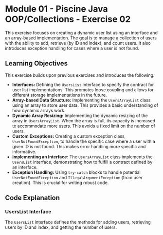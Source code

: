 # Module 01 - Piscine Java OOP/Collections - Exercise 02

This exercise focuses on creating a dynamic user list using an interface and an array-based implementation. The goal is to manage a collection of users with the ability to add, retrieve (by ID and index), and count users. It also introduces exception handling for cases where a user is not found.

## Learning Objectives

This exercise builds upon previous exercises and introduces the following:

* **Interfaces:** Defining the `UsersList` interface to specify the contract for user list implementations. This promotes loose coupling and allows for different storage implementations in the future.
* **Array-based Data Structure:** Implementing the `UsersArrayList` class using an array to store user data. This provides a basic understanding of how dynamic arrays work.
* **Dynamic Array Resizing:** Implementing the dynamic resizing of the array in `UsersArrayList`. When the array is full, its capacity is increased to accommodate more users.  This avoids a fixed limit on the number of users.
* **Custom Exceptions:** Creating a custom exception class, `UserNotFoundException`, to handle the specific case where a user with a given ID is not found.  This makes error handling more specific and informative.
* **Implementing an Interface:**  The `UsersArrayList` class implements the `UsersList` interface, demonstrating how to fulfill a contract defined by an interface.
* **Exception Handling:** Using `try-catch` blocks to handle potential `UserNotFoundException` and `IllegalArgumentException` (from user creation).  This is crucial for writing robust code.

## Code Explanation

### UsersList Interface

The `UsersList` interface defines the methods for adding users, retrieving users by ID and index, and getting the number of users.